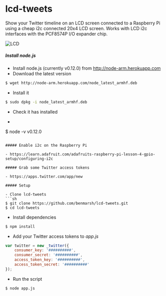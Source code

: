 # lcd-tweets

Show your Twitter timeline on an LCD screen connected to a Raspberry Pi using a cheap i2c connected 20x4 LCD screen. Works with LCD i2c interfaces with the PCF8574P I/O expander chip.

![LCD](http://ecx.images-amazon.com/images/I/51oyuj2JGcL._SX342_.jpg)

##### Install node.js

- Install node.js (currently v0.12.0) from http://node-arm.herokuapp.com
- Download the latest version
```sh
$ wget http://node-arm.herokuapp.com/node_latest_armhf.deb
```
- Install it
```sh
$ sudo dpkg -i node_latest_armhf.deb
```
- Check it has installed
- ```sh
$ node -v
v0.12.0
```

##### Enable i2c on the Raspberry Pi

- https://learn.adafruit.com/adafruits-raspberry-pi-lesson-4-gpio-setup/configuring-i2c

##### Grab some Twitter access tokens

- https://apps.twitter.com/app/new

##### Setup

- Clone lcd-tweets
```sh
$ git clone https://github.com/benmarsh/lcd-tweets.git
$ cd lcd-tweets
```
- Install dependencies
```sh
$ npm install
```
- Add your Twitter access tokens to *app.js*
```javascript
var twitter = new _twitter({
	consumer_key: '##########',
	consumer_secret: '##########',
	access_token_key: '##########',
	access_token_secret: '##########'
});
```
- Run the script
```sh
$ node app.js
```